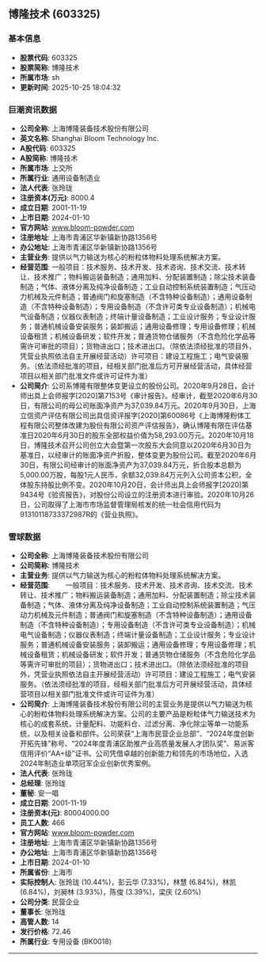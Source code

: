 ## 博隆技术 (603325)

### 基本信息

- **股票代码**: 603325
- **股票简称**: 博隆技术
- **所属市场**: sh
- **更新时间**: 2025-10-25 18:04:32

### 巨潮资讯数据

- **公司全称**: 上海博隆装备技术股份有限公司
- **英文名称**: Shanghai Bloom Technology Inc.
- **A股代码**: 603325
- **A股简称**: 博隆技术
- **所属市场**: 上交所
- **所属行业**: 通用设备制造业
- **法人代表**: 张玲珑
- **注册资本(万元)**: 8000.4
- **成立日期**: 2001-11-19
- **上市日期**: 2024-01-10
- **官方网站**: www.bloom-powder.com
- **注册地址**: 上海市青浦区华新镇新协路1356号
- **办公地址**: 上海市青浦区华新镇新协路1356号
- **主营业务**: 提供以气力输送为核心的粉粒体物料处理系统解决方案。
- **经营范围**: 一般项目：技术服务、技术开发、技术咨询、技术交流、技术转让、技术推广；物料搬运装备制造；通用加料、分配装置制造；除尘技术装备制造；气体、液体分离及纯净设备制造；工业自动控制系统装置制造；气压动力机械及元件制造；普通阀门和旋塞制造（不含特种设备制造）；通用设备制造（不含特种设备制造）；专用设备制造（不含许可类专业设备制造）；机械电气设备制造；仪器仪表制造；终端计量设备制造；工业设计服务；专业设计服务；普通机械设备安装服务；装卸搬运；通用设备修理；专用设备修理；机械设备租赁；机械设备研发；软件开发；普通货物仓储服务（不含危险化学品等需许可审批的项目）；货物进出口；技术进出口。（除依法须经批准的项目外，凭营业执照依法自主开展经营活动）许可项目：建设工程施工；电气安装服务。（依法须经批准的项目，经相关部门批准后方可开展经营活动，具体经营项目以相关部门批准文件或许可证件为准）
- **公司简介**: 公司系博隆有限整体变更设立的股份公司。2020年9月28日，会计师出具上会师报字[2020]第7153号《审计报告》。经审计，截至2020年6月30日，有限公司的母公司账面净资产为37,039.84万元。2020年9月30日，上海立信资产评估有限公司出具信资评报字[2020]第60086号《上海博隆粉体工程有限公司整体改建为股份有限公司资产评估报告》，确认博隆有限在评估基准日2020年6月30日的股东全部权益价值为58,293.00万元。2020年10月18日，博隆技术召开公司创立大会暨第一次股东大会同意以2020年6月30日为基准日，以经审计的账面净资产折股，整体变更为股份公司。截至2020年6月30日，有限公司经审计的账面净资产为37,039.84万元，折合股本总额为5,000.00万股，每股1元人民币，余额32,039.84万元列入公司资本公积，全体股东持股比例不变。2020年10月20日，会计师出具上会师报字[2020]第9434号《验资报告》，对股份公司设立的注册资本进行审验。2020年10月26日，公司取得了上海市市场监督管理局核发的统一社会信用代码为91310118733372987R的《营业执照》。

### 雪球数据

- **公司全称**: 上海博隆装备技术股份有限公司
- **公司简称**: 博隆技术
- **主营业务**: 提供以气力输送为核心的粉粒体物料处理系统解决方案。
- **经营范围**: 　　一般项目：技术服务、技术开发、技术咨询、技术交流、技术转让、技术推广；物料搬运装备制造；通用加料、分配装置制造；除尘技术装备制造；气体、液体分离及纯净设备制造；工业自动控制系统装置制造；气压动力机械及元件制造；普通阀门和旋塞制造（不含特种设备制造）；通用设备制造（不含特种设备制造）；专用设备制造（不含许可类专业设备制造）；机械电气设备制造；仪器仪表制造；终端计量设备制造；工业设计服务；专业设计服务；普通机械设备安装服务；装卸搬运；通用设备修理；专用设备修理；机械设备租赁；机械设备研发；软件开发；普通货物仓储服务（不含危险化学品等需许可审批的项目）；货物进出口；技术进出口。（除依法须经批准的项目外，凭营业执照依法自主开展经营活动）许可项目：建设工程施工；电气安装服务。（依法须经批准的项目，经相关部门批准后方可开展经营活动，具体经营项目以相关部门批准文件或许可证件为准）
- **公司简介**: 上海博隆装备技术股份有限公司的主营业务是提供以气力输送为核心的粉粒体物料处理系统解决方案。公司的主要产品是粉粒体气力输送技术为核心的成套系统，计量配料、功能料仓、过滤分离、净化除尘等单一功能系统，以及相关设备和部件。公司荣获“上海市民营企业总部”、“2024年度创新开拓先锋”称号、“2024年度青浦区助推产业高质量发展人才团队奖”、易派客信用评价“AA+级”证书。公司凭借卓越的创新能力和领先的市场地位，入选2024年制造业单项冠军企业创新优秀案例。
- **法人代表**: 张玲珑
- **总经理**: 张玲珑
- **董秘**: 安一唱
- **成立日期**: 2001-11-19
- **注册资本(元)**: 80004000.00
- **员工人数**: 466
- **官方网站**: www.bloom-powder.com
- **注册地址**: 上海市青浦区华新镇新协路1356号
- **办公地址**: 上海市青浦区华新镇新协路1356号
- **上市日期**: 2024-01-10
- **所属省份**: 上海市
- **实际控制人**: 张玲珑 (10.44%)，彭云华 (7.33%)，林慧 (6.84%)，林凯 (6.84%)，刘昶林 (3.93%)，陈俊 (3.39%)，梁庆 (2.60%)
- **公司分类**: 民营企业
- **董事长**: 张玲珑
- **高管人数**: 14
- **发行价格**: 72.46
- **所属行业**: 专用设备 (BK0018)

---